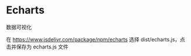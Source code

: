 # Echarts
数据可视化

在 https://www.jsdelivr.com/package/npm/echarts 选择 dist/echarts.js，点击并保存为 echarts.js 文件
